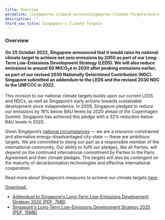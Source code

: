 ```yaml
---
title: Overview
permalink: /singapores-climate-action/Singapores-Climate-Targets/overview/
description: ""
third_nav_title: Singapore's Climate Targets
---
```

### Overview

#### On 25 October 2022, Singapore announced that it would raise its national climate target to achieve net zero emissions by 2050 as part of our Long-Term Low-Emissions Development Strategy (LEDS). We will also reduce emissions to around 60 MtCO<sub>2</sub>e in 2030 after peaking emissions earlier, as part of our revised 2030 Nationally Determined Contribution (NDC). Singapore submitted an addendum to the LEDS and the revised 2030 NDC to the UNFCCC in 2022.

This revision to our national climate targets builds upon our current LEDS and NDCs, as well as Singapore’s early actions towards sustainable development since independence. In 2009, Singapore pledged to reduce our emissions by 16% below BAU levels by 2020 ahead of the Copenhagen Summit. Singapore has achieved this pledge with a 32% reduction below BAU levels in 2020.

Given Singapore’s [national circumstances](/singapores-climate-action/overview/national-circumstances/) — we are a resource-constrained and alternative energy-disadvantaged city-state — these are ambitious targets. We are committed to doing our part as a responsible member of the international community. Our ability to fulfil our pledges, like all Parties, will depend on the continued international commitment by Parties to the Paris Agreement and their climate pledges. The targets will also be contingent on the maturity of decarbonisation technologies and effective international cooperation.

Read more about Singapore’s measures to achieve our climate targets [here](/singapores-climate-action/mitigation-efforts/overview).

<u>Download:</u>
* [Addendum to Singapore's Long-Term Low-Emissions Development Strategy 2020 (PDF, 7MB)](/files/docs/default-source/publications/nccsleds_addendum_2022.pdf)
* [Singapore's Long-Term Low-Emissions Development Strategy 2020 (PDF, 15MB)](/files/docs/default-source/publications/nccsleds.pdf)